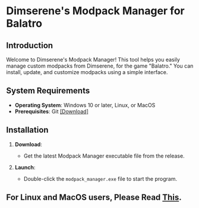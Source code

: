 # Dimserene's Modpack Manager for Balatro

## Introduction

Welcome to Dimserene's Modpack Manager! This tool helps you easily manage custom modpacks from Dimserene, for the game "Balatro." You can install, update, and customize modpacks using a simple interface.

## System Requirements

- **Operating System**: Windows 10 or later, Linux, or MacOS
- **Prerequisites**: Git [[Download]](https://git-scm.com/)


## Installation

1. **Download**:
   - Get the latest Modpack Manager executable file from the release.

2. **Launch**:
   - Double-click the `modpack_manager.exe` file to start the program.
  
## For Linux and MacOS users, Please Read [This](https://github.com/Dimserene/Balatro-ModpackManager/wiki/for-MacOS-and-Linux-users).
